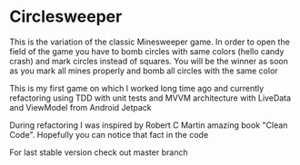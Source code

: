 # Circlesweeper

This is the variation of the classic Minesweeper game. In order to open the field of the game you have to bomb circles 
with same colors (hello candy crash) and mark circles instead of squares.
You will be the winner as soon as you mark all mines properly and bomb all circles with the same color

This is my first game on which I worked long time ago and currently refactoring using TDD with unit tests and 
MVVM architecture with LiveData and ViewModel from Android Jetpack

During refactoring I was inspired by Robert C Martin amazing book "Clean Code". Hopefully you can notice that fact in the code

For last stable version check out master branch
